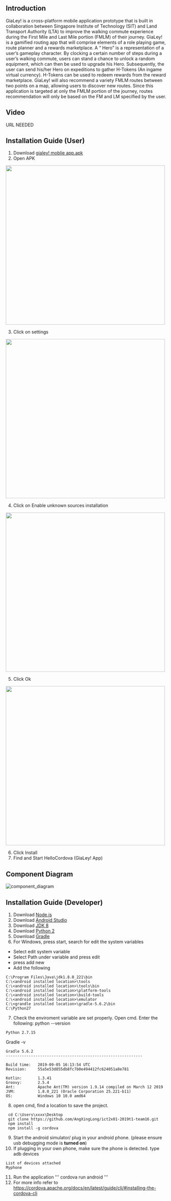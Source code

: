

## Introduction

GiaLey! is a cross-platform mobile application prototype that is built in collaboration between Singapore Institute of Technology (SIT) and Land Transport Authority (LTA) to improve the walking commute experience during the First Mile and Last Mile portion (FMLM) of their journey. GiaLey! is a gamified routing app that will comprise elements of a role playing game, route planner and a rewards marketplace. A “ Hero” is a representation of a user’s gameplay character. By clocking a certain number of steps during a user’s walking commute, users can stand a chance to unlock a random equipment, which can then be used to upgrade his Hero. Subsequently, the user can send his/her Hero on expeditions to gather H-Tokens (An ingame virtual currency). H-Tokens can be used to redeem rewards from the reward marketplace. GiaLey! will also recommend a variety FMLM routes between two points on a map, allowing users to discover new routes. Since this application is targeted at only the FMLM portion of the journey, routes recommendation will only be based on the FM and LM specified by the user.

## Video
URL NEEDED

## Installation Guide (User)
1. Download [gialey! moblie app.apk](https://github.com/AngXingLong/ict2x01-2019t1-team16/blob/master/gialey!%20moblie%20app.apk "gialey! moblie app.apk")
2. Open APK

<kbd><img src="/readmeImages/instruction_1.png" height="500" /></kbd>

3. Click on settings

<kbd><img src="/readmeImages/instruction_2.png" height="500" /></kbd>

4. Click on Enable unknown sources installation

<kbd><img src="/readmeImages/instruction_3.png" height="500" /></kbd>

5. Click Ok

<kbd><img src="/readmeImages/instruction_4.png" height="500" /></kbd>

6. Click Install
7. Find and Start HelloCordova (GiaLey! App)

## Component Diagram
![component_diagram](/readmeImages/component_diagram.png)

## Installation Guide (Developer)
1. Download [Node.js](https://nodejs.org/en/)
2. Download [Android Studio](https://developer.android.com/studio)
3. Download [JDK 8](https://www.oracle.com/technetwork/java/javase/downloads/jdk8-downloads-2133151.html)
4. Download [Python 2](https://www.python.org/downloads/)
5. Download [Gradle](https://gradle.org/install/)
6. For Windows, press start, search for edit the system variables
- Select edit system variable
- Select Path under variable and press edit
- press add new 
- Add the following
```
C:\Program Files\Java\jdk1.8.0_221\bin
C:\<android installed location>\tools
C:\<android installed location>\tools\bin
C:\<android installed location>\platform-tools
C:\<android installed location>\build-tools
C:\<android installed location>\emulator
C:\<grandle installed location>\gradle-5.6.2\bin
C:\Python27
```
7. Check the enviroment variable are set properly. Open cmd.
Enter the following: python --version
```
Python 2.7.15
```
Gradle -v

```
Gradle 5.6.2
------------------------------------------------------------

Build time:   2019-09-05 16:13:54 UTC
Revision:     55a5e53d855db8fc7b0e494412fc624051a8e781

Kotlin:       1.3.41
Groovy:       2.5.4
Ant:          Apache Ant(TM) version 1.9.14 compiled on March 12 2019
JVM:          1.8.0_221 (Oracle Corporation 25.221-b11)
OS:           Windows 10 10.0 amd64
```

8. open cmd, find a location to save the project.
```
 cd C:\Users\xxxx\Desktop
 git clone https://github.com/AngXingLong/ict2x01-2019t1-team16.git
 npm install
 npm install -g cordova
```
9. Start the android simulator/ plug in your android phone. (please ensure usb debugging mode is **turned on**)
10. If plugging in your own phone, make sure the phone is detected. type adb devices
```
List of devices attached
Myphone
```
11. Run the application
'''
cordova run android
'''
12. For more info refer to https://cordova.apache.org/docs/en/latest/guide/cli/#installing-the-cordova-cli

